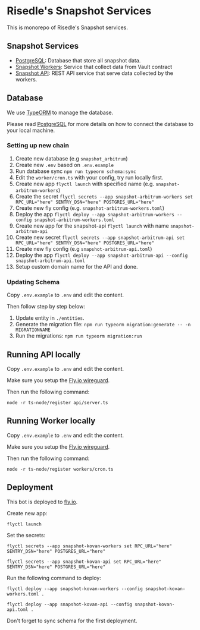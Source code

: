 # Risedle's Snapshot Services

This is monorepo of Risedle's Snapshot services.

## Snapshot Services

-   [PostgreSQL](./postgresql): Database that store all snapshot data.
-   [Snapshot Workers](./workers): Service that collect data from Vault contract
-   [Snapshot API](./snapshot-api): REST API service that serve data collected by the workers.

## Database

We use [TypeORM](https://typeorm.io/) to manage the database.

Please read [PostgreSQL](./postgresql/README.md) for more details on how to connect the database to your local machine.

### Setting up new chain

1. Create new database (e.g `snapshot_arbitrum`)
2. Create new `.env` based on `.env.example`
3. Run database sync `npm run typeorm schema:sync`
4. Edit the `worker/cron.ts` with your config, try run locally first.
5. Create new app `flyctl launch` with specified name (e.g. `snapshot-arbitrum-workers`)
6. Create the secret `flyctl secrets --app snapshot-arbitrum-workers set RPC_URL="here" SENTRY_DSN="here" POSTGRES_URL="here"`
7. Create new fly config (e.g. `snapshot-arbitrum-workers.toml`)
8. Deploy the app `flyctl deploy --app snapshot-arbitrum-workers --config snapshot-arbitrum-workers.toml`
9. Create new app for the snapshot-api `flyctl launch` with name `snapshot-arbitrum-api`
10. Create new secret `flyctl secrets --app snapshot-arbitrum-api set RPC_URL="here" SENTRY_DSN="here" POSTGRES_URL="here"`
11. Create new fly config (e.g `snapshot-arbitrum-api.toml`)
12. Deploy the app `flyctl deploy --app snapshot-arbitrum-api --config snapshot-arbitrum-api.toml`
13. Setup custom domain name for the API and done.

### Updating Schema

Copy `.env.example` to `.env` and edit the content.

Then follow step by step below:

1. Update entity in `./entities`.
2. Generate the migration file: `npm run typeorm migration:generate -- -n MIGRATIONNAME`
3. Run the migrations: `npm run typeorm migration:run`

## Running API locally

Copy `.env.example` to `.env` and edit the content.

Make sure you setup the [Fly.io wireguard](https://fly.io/docs/reference/private-networking/#private-network-vpn).

Then run the following command:

    node -r ts-node/register api/server.ts

## Running Worker locally

Copy `.env.example` to `.env` and edit the content.

Make sure you setup the [Fly.io wireguard](https://fly.io/docs/reference/private-networking/#private-network-vpn).

Then run the following command:

    node -r ts-node/register workers/cron.ts

## Deployment

This bot is deployed to [fly.io](https://fly.io/docs/introduction/).

Create new app:

    flyctl launch

Set the secrets:

    flyctl secrets --app snapshot-kovan-workers set RPC_URL="here" SENTRY_DSN="here" POSTGRES_URL="here"

    flyctl secrets --app snapshot-kovan-api set RPC_URL="here" SENTRY_DSN="here" POSTGRES_URL="here"

Run the following command to deploy:

    flyctl deploy --app snapshot-kovan-workers --config snapshot-kovan-workers.toml .

    flyctl deploy --app snapshot-kovan-api --config snapshot-kovan-api.toml .

Don't forget to sync schema for the first deployment.

